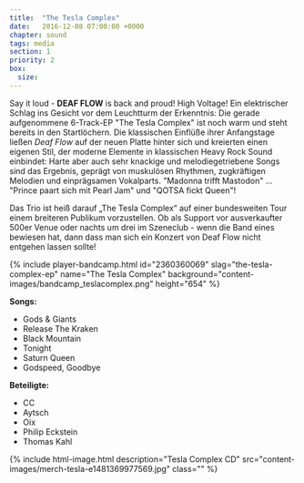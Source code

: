 ```yaml
---
title:  "The Tesla Complex"
date:   2016-12-08 07:00:00 +0000
chapter: sound
tags: media
section: 1
priority: 2
box:
  size:
---
```


Say it loud - **DEAF FLOW** is back and proud! High Voltage! Ein elektrischer Schlag ins Gesicht vor dem Leuchtturm der Erkenntnis: Die gerade aufgenommene 6-Track-EP "The Tesla Complex" ist noch warm und steht bereits in den Startlöchern. Die klassischen Einflüße ihrer Anfangstage ließen _Deaf Flow_ auf der neuen Platte hinter sich und kreierten einen eigenen Stil, der moderne Elemente in klassischen Heavy Rock Sound einbindet: Harte aber auch sehr knackige und melodiegetriebene Songs sind das Ergebnis, geprägt von muskulösen Rhythmen, zugkräftigen Melodien und einprägsamen Vokalparts. "Madonna trifft Mastodon" ... "Prince paart sich mit Pearl Jam" und "QOTSA fickt Queen"!

Das Trio ist heiß darauf „The Tesla Complex“ auf einer bundesweiten Tour einem breiteren Publikum vorzustellen. Ob als Support vor ausverkaufter 500er Venue oder nachts um drei im Szeneclub - wenn die Band eines bewiesen hat, dann dass man sich ein Konzert von Deaf Flow nicht entgehen lassen sollte!

{% include player-bandcamp.html
  id="2360360069"
  slag="the-tesla-complex-ep"
  name="The Tesla Complex"
  background="content-images/bandcamp_teslacomplex.png"
  height="654" %}

**Songs:**
* Gods & Giants
* Release The Kraken
* Black Mountain
* Tonight
* Saturn Queen
* Godspeed, Goodbye

**Beteiligte:**
* CC
* Aytsch
* Oix
* Philip Eckstein
* Thomas Kahl

{% include html-image.html
  description="Tesla Complex CD"
  src="content-images/merch-tesla-e1481369977569.jpg"
  class="" %}